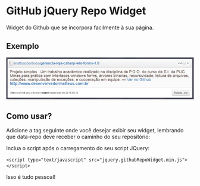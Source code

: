 # GitHub jQuery Repo Widget

Widget do Github que se incorpora facilmente à sua página.

## Exemplo

![Widget Image](/demo/demo-widget-ptbr.jpg?raw=true "Print de um jQuery Repo Widget")

## Como usar?

Adicione a tag seguinte onde você desejar exibir seu widget, lembrando que data-repo deve receber o caminho do seu repositório:
	<div class="github-widget" data-repo="matteusbarbosa/GitHub-jQuery-Repo-Widget"></div>

Inclua o script após o carregamento do seu script JQuery:

	<script type="text/javascript" src="jquery.githubRepoWidget.min.js"></script>

Isso é tudo pessoal!
